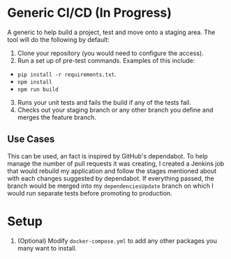 # Generic CI/CD (In Progress)
A generic to help build a project, test and move onto a staging area.
The tool will do the following by default:

1. Clone your repository (you would need to configure the access).
2. Run a set up of pre-test commands. Examples of this include:
  * `pip install -r requirements.txt`.
  * `npm install`
  * `npm run build`
3. Runs your unit tests and fails the build if any of the tests fail.
4. Checks out your staging branch or any other branch you define and merges the feature branch.

## Use Cases
This can be used, an fact is inspired by GitHub's dependabot. To help manage
the number of pull requests it was creating, I created a Jenkins job that would
rebuild my application and follow the stages mentioned about with each changes
suggested by dependabot. If everything passed, the branch would be merged into
my `dependenciesUpdate` branch on which I would run separate tests before
promoting to production.


# Setup
1. (Optional) Modify `docker-compose.yml` to add any other packages you many want to install.
